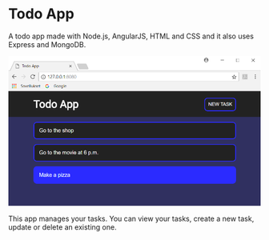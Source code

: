 # Todo App
A todo app made with Node.js, AngularJS, HTML and CSS and it also uses Express and MongoDB.

<img src="/screenshots/todoappmain.png" width="640px">

This app manages your tasks. You can view your tasks, create a new task, update or delete an existing one.
